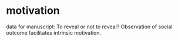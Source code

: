 # motivation
data for manuscript: To reveal or not to reveal? Observation of social outcome facilitates intrinsic motivation.
